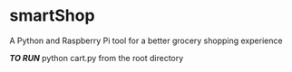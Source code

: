 # smartShop
A Python and Raspberry Pi tool for a better grocery shopping experience

***TO RUN***
python cart.py from the root directory
